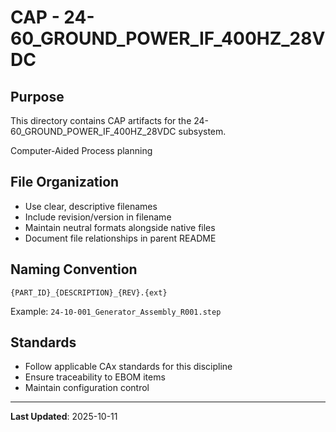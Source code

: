 # CAP - 24-60_GROUND_POWER_IF_400HZ_28VDC

## Purpose

This directory contains CAP artifacts for the 24-60_GROUND_POWER_IF_400HZ_28VDC subsystem.

Computer-Aided Process planning

## File Organization

- Use clear, descriptive filenames
- Include revision/version in filename
- Maintain neutral formats alongside native files
- Document file relationships in parent README

## Naming Convention

```
{PART_ID}_{DESCRIPTION}_{REV}.{ext}
```

Example: `24-10-001_Generator_Assembly_R001.step`

## Standards

- Follow applicable CAx standards for this discipline
- Ensure traceability to EBOM items
- Maintain configuration control

---

**Last Updated**: 2025-10-11
